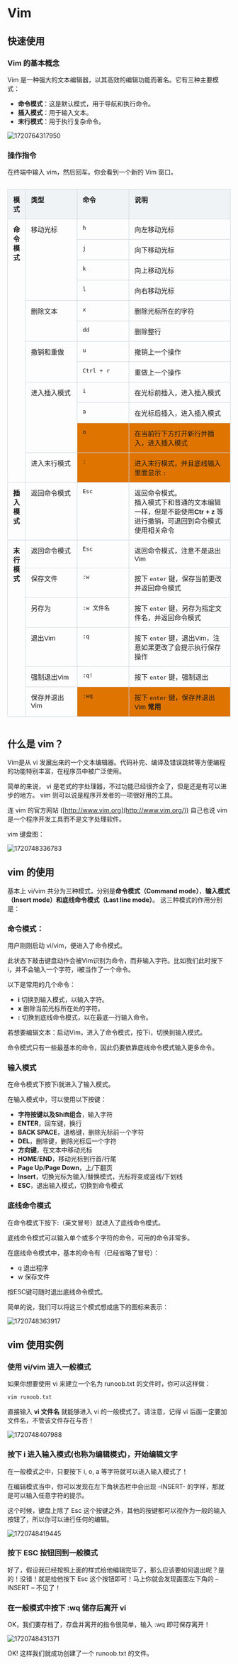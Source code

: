 <style>
.table-container {
    display: flex;
    justify-content: center;
    width: 100%;
}

.excel-table {
    width: 100%;
    border-collapse: collapse;
    font-family: Arial, sans-serif;
    font-size: 15px; /* 设置字体大小 */
    table-layout: fixed; /* 固定表格布局 */
}

.excel-table th, .excel-table td {
    border: 1px solid #d0d7de;
    padding: 12px;
    text-align: left;
    vertical-align: top; 
}

.excel-table th {
    background-color: #f0f3f5;
    font-weight: bold;
}

.key-cell {
    background-color: #df7400;
}

/* .excel-table tr:nth-child(even) {
    background-color: #f9f9f9;
} */
/* 禁用隔行背景色不同的功能 */
.excel-table tr:nth-child(even), table tr:nth-child(odd) {
    background-color: transparent; /* 确保所有行背景色一致 */
}

.excel-table tr:hover {
    background-color: inherit;
}


.bold-first-column {
    font-weight: bold;
}
.excel-table th:nth-child(1), .excel-table td:nth-child(1) {
    /* width: 30%; */
    width:60px;
 
}

.excel-table th:nth-child(2), .excel-table td:nth-child(2) {
    width: 25%;
}
.excel-table th:nth-child(3), .excel-table td:nth-child(3) {
    width:80px;
}

.excel-table th:nth-child(4), .excel-table td:nth-child(4) {
    width: 75%;
}
</style>


# Vim


## 快速使用

### Vim 的基本概念
Vim 是一种强大的文本编辑器，以其高效的编辑功能而著名。它有三种主要模式：

- **命令模式**：这是默认模式，用于导航和执行命令。
- **插入模式**：用于输入文本。
- **末行模式**：用于执行复杂命令。

![1720764317950](image/vim/1720764317950.png)


### 操作指令
在终端中输入 vim，然后回车。你会看到一个新的 Vim 窗口。


<div class="table-container">
    <table class="excel-table" id="example-table">
        <thead>
            <tr>
                <th>模式</th>
                <th>类型</th>
                <th>命令</th>
                <th>说明</th>
            </tr>
        </thead>
        <tbody>
            <tr>
                <td class="bold-first-column" rowspan=12>命令模式</td>
                <td rowspan=4>移动光标</td>
                <td><code>h</td>
                <td>向左移动光标</td>
            </tr>
             <tr>
                <td><code>j</td>
                <td>向下移动光标</td>
            </tr>
            <tr>
                <td><code>k</td>
                <td>向上移动光标</td>
            </tr>
            <tr>
                <td><code>l</td>
                <td>向右移动光标</td>
            </tr>           
             <tr>
                <td rowspan="2">删除文本</td>
                <td><code>x</td>
                <td>删除光标所在的字符</td>
            </tr>
            <tr>
                <td><code>dd</td>
                <td>删除整行</td>
            </tr>
             <tr>
                <td rowspan="2">撤销和重做</td>
                <td><code>u</td>
                <td>撤销上一个操作</td>
            </tr>
            <tr>
                <td><code>Ctrl + r</td>
                <td>重做上一个操作</td>
            </tr>
             <tr>
                <td rowspan=3>进入插入模式</td>
                <td><code>i</td>
                <td>在光标前插入，进入插入模式</td>
            </tr>
             <tr>
                <td><code>a</td>
                <td>在光标后插入，进入插入模式</td>
            </tr>
             <tr>
                <td class="key-cell"><code>o</td>
                <td class="key-cell">在当前行下方打开新行并插入，进入插入模式</td>
            </tr>   
             <tr>
                <td >进入末行模式</td>
                <td class="key-cell"><code>:</td>
                <td class="key-cell">进入末行模式，并且底线输入里面显示 <code>:</code></td>
            </tr>         
              <tr>
                <td class="bold-first-column" rowspan="1">插入模式</td>
                <td>返回命令模式</td>
                <td><code>Esc</td>
                <td>返回命令模式。<br>插入模式下和普通的文本编辑一样，但是不能使用<b>Ctr + z</b> 等进行撤销，可退回到命令模式使用相关命令</td>
            </tr>
             <tr>
                <td class="bold-first-column" rowspan="6">末行模式</td>
               <td>返回命令模式</td>
                <td><code>Esc</td>
                <td>返回命令模式，注意不是退出Vim</td>
            </tr>
            <tr>
                <td>保存文件</td>
                <td><code>:w</td>
                <td>按下 <code>enter</code> 键，保存当前更改并返回命令模式</td>
            </tr>
             <tr>
                <td>另存为</td>
                <td><code>:w 文件名</td>
                <td>按下 <code>enter</code> 键，另存为指定文件名，并返回命令模式</td>
            </tr>
             <tr>
                <td>退出Vim</td>
                <td><code>:q</td>
                <td>按下 <code>enter</code> 键，退出Vim，注意如果更改了会提示执行保存操作</td>
            </tr>
             <tr>
                <td>强制退出Vim</td>
                <td><code>:q!</td>
                <td>按下 <code>enter</code> 键，强制退出</td>
            </tr>
             <tr>
                <td>保存并退出Vim</td>
                <td class="key-cell"><code>:wq</td>
                <td class="key-cell">按下 <code>enter</code> 键，保存并退出Vim <b>常用</b></td>
            </tr>
        </tbody>
    </table>
</div>



##  什么是 vim？

Vim是从 vi 发展出来的一个文本编辑器。代码补完、编译及错误跳转等方便编程的功能特别丰富，在程序员中被广泛使用。

简单的来说， vi 是老式的字处理器，不过功能已经很齐全了，但是还是有可以进步的地方。 vim 则可以说是程序开发者的一项很好用的工具。

连 vim 的官方网站 ([http://www.vim.org](http://www.vim.org/)) 自己也说 vim 是一个程序开发工具而不是文字处理软件。

vim 键盘图：

![1720748336783](image/vim/1720748336783.png)

## vim 的使用

基本上 vi/vim 共分为三种模式，分别是**命令模式（Command mode）**，**输入模式（Insert mode）**和**底线命令模式（Last line mode）**。 这三种模式的作用分别是：

### 命令模式：

用户刚刚启动 vi/vim，便进入了命令模式。

此状态下敲击键盘动作会被Vim识别为命令，而非输入字符。比如我们此时按下i，并不会输入一个字符，i被当作了一个命令。

以下是常用的几个命令：

- **i** 切换到输入模式，以输入字符。
- **x** 删除当前光标所在处的字符。
- **:** 切换到底线命令模式，以在最底一行输入命令。

若想要编辑文本：启动Vim，进入了命令模式，按下i，切换到输入模式。

命令模式只有一些最基本的命令，因此仍要依靠底线命令模式输入更多命令。

### 输入模式

在命令模式下按下i就进入了输入模式。

在输入模式中，可以使用以下按键：

- **字符按键以及Shift组合**，输入字符
- **ENTER**，回车键，换行
- **BACK SPACE**，退格键，删除光标前一个字符
- **DEL**，删除键，删除光标后一个字符
- **方向键**，在文本中移动光标
- **HOME**/**END**，移动光标到行首/行尾
- **Page Up**/**Page Down**，上/下翻页
- **Insert**，切换光标为输入/替换模式，光标将变成竖线/下划线
- **ESC**，退出输入模式，切换到命令模式

### 底线命令模式

在命令模式下按下:（英文冒号）就进入了底线命令模式。

底线命令模式可以输入单个或多个字符的命令，可用的命令非常多。

在底线命令模式中，基本的命令有（已经省略了冒号）：

- q 退出程序
- w 保存文件

按ESC键可随时退出底线命令模式。

简单的说，我们可以将这三个模式想成底下的图标来表示：

![1720748363917](image/vim/1720748363917.png)

## vim 使用实例

### 使用 vi/vim 进入一般模式
如果你想要使用 vi 来建立一个名为 runoob.txt 的文件时，你可以这样做：

``` bash
vim runoob.txt

```

直接输入 **vi 文件名** 就能够进入 vi 的一般模式了。请注意，记得 vi 后面一定要加文件名，不管该文件存在与否！

![1720748407988](image/vim/1720748407988.png)


### 按下 i 进入输入模式(也称为编辑模式)，开始编辑文字

在一般模式之中，只要按下 i, o, a 等字符就可以进入输入模式了！

在编辑模式当中，你可以发现在左下角状态栏中会出现 –INSERT- 的字样，那就是可以输入任意字符的提示。

这个时候，键盘上除了 Esc 这个按键之外，其他的按键都可以视作为一般的输入按钮了，所以你可以进行任何的编辑。

![1720748419445](image/vim/1720748419445.png)

### 按下 ESC 按钮回到一般模式

好了，假设我已经按照上面的样式给他编辑完毕了，那么应该要如何退出呢？是的！没错！就是给他按下 Esc 这个按钮即可！马上你就会发现画面左下角的 – INSERT – 不见了！

### 在一般模式中按下 :wq 储存后离开 vi

OK，我们要存档了，存盘并离开的指令很简单，输入 :wq 即可保存离开！

![1720748431371](image/vim/1720748431371.png)


OK! 这样我们就成功创建了一个 runoob.txt 的文件。